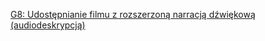[G8: Udostępnianie filmu z rozszerzoną narracją dźwiękową (audiodeskrypcją)](http://www.w3.org/TR/WCAG20-TECHS/G8.html)
